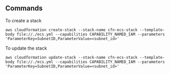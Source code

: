 ## Commands

To create a stack 

```
aws cloudformation create-stack --stack-name cfn-ecs-stack --template-body file://./ecs.yml --capabilities CAPABILITY_NAMED_IAM --parameters 'ParameterKey=SubnetID,ParameterValue=<subnet_id>'
```

To update the stack

```
aws cloudformation update-stack --stack-name cfn-ecs-stack --template-body file://./ecs.yml --capabilities CAPABILITY_NAMED_IAM --parameters 'ParameterKey=SubnetID,ParameterValue=<subnet_id>'
```
